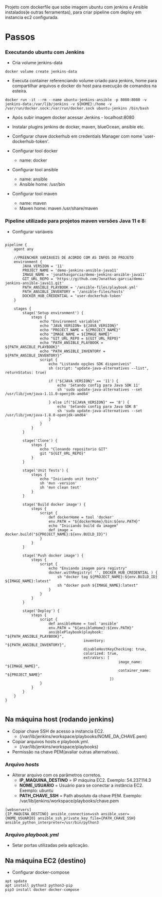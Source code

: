 
Projeto com dockerfile que sobe imagem ubuntu com jenkins e Ansible instalados(e outras ferramentas), para criar pipeline com deploy em instancia ec2 configurada.


# Passos

### Executando ubuntu com Jenkins

- Cria volume jenkins-data

```
docker volume create jenkins-data
```

- Executa container referenciando volume criado para jenkins, home para compartilhar arquivos e docker do host para execução de comandos na esteira.
 
```
docker run -it --rm --name ubuntu-jenkins-ansible -p 8080:8080 -v jenkins-data:/var/lib/jenkins -v ${HOME}:/home -v /var/run/docker.sock:/var/run/docker.sock ubuntu-jenkins /bin/bash
```


- Após subir imagem docker acessar Jenkins - localhost:8080  

- Instalar plugins jenkins de docker, maven, blueOcean, ansible etc.

- Configurar chave dockerhub em credentials Manager com nome 'user-dockerhub-token'.
  
- Configurar tool docker 
	- name: docker

- Configurar tool ansible
	- name: ansible
	- Ansible home: /usr/bin
	
- Configurar tool maven 
	- name: maven
	- Maven home: maven /usr/share/maven

  
### Pipeline utilizado para projetos maven versões Java 11 e 8:

- Configurar variáveis

```

pipeline {
	agent any
	
	//PREENCHER VARIAVEIS DE ACORDO COM AS INFOS DO PROJETO
	environment {
	    JAVA_VERSION = '11'
		PROJECT_NAME = 'demo-jenkins-ansible-java11'
		IMAGE_NAME = 'jonathasgarcia/demo-jenkins-ansible-java11'
		GIT_URL_REPO = 'https://github.com/Jonathas-garcia/demo-jenkins-ansible-java11.git'
		PATH_ANSIBLE_PLAYBOOK = '/ansible-files/playbook.yml'
		PATH_ANSIBLE_INVENTORY = '/ansible-files/hosts'
		DOCKER_HUB_CREDENTIAL = 'user-dockerhub-token'
	}

	stages {
		stage('Setup environment') {
			steps {
				echo "Environment variables"
				echo "JAVA_VERSION= ${JAVA_VERSION}"
				echo "PROJECT_NAME = ${PROJECT_NAME}"
				echo "IMAGE_NAME = ${IMAGE_NAME}"
				echo "GIT_URL_REPO = ${GIT_URL_REPO}"
				echo "PATH_ANSIBLE_PLAYBOOK = ${PATH_ANSIBLE_PLAYBOOK}"
				echo "PATH_ANSIBLE_INVENTORY = ${PATH_ANSIBLE_INVENTORY}"
				script {
					echo "Listando opções SDK disponíveis"
			        sh (script: "update-java-alternatives --list", returnStatus: true) 
        
                    if ("${JAVA_VERSION}" == '11') {
                    	echo 'Setando config para Java SDK 11'
                        sh 'sudo update-java-alternatives --set /usr/lib/jvm/java-1.11.0-openjdk-amd64'
                        
					} else if("${JAVA_VERSION}" == '8') {
                        echo 'Setando config para Java SDK 8'
                       	sh 'sudo update-java-alternatives --set /usr/lib/jvm/java-1.8.0-openjdk-amd64'
                    }
				}
			}
		}
		
		stage('Clone') {
			steps {
				echo "Clonando repositorio GIT"
				git "${GIT_URL_REPO}"
			}
		}

		stage('Unit Tests') {
			steps {
    			echo "Iniciando unit tests"
				sh 'mvn -version'
				sh 'mvn clean test'
			}
		}

		stage('Build docker image') {
			steps {
				script {
					def dockerHome = tool 'docker'
					env.PATH = "${dockerHome}/bin:${env.PATH}"
					echo "Iniciando build da imagem"
					def image = docker.build("${PROJECT_NAME}:${env.BUILD_ID}")
				}
			}
		}

		stage('Push docker image') {
			steps {
				script {
					echo "Enviando imagem para registry"
					docker.withRegistry( '', DOCKER_HUB_CREDENTIAL ) {
						sh "docker tag ${PROJECT_NAME}:${env.BUILD_ID} ${IMAGE_NAME}:latest"
						sh "docker push ${IMAGE_NAME}:latest"
					}
				}
			}
		}
		
		stage('Deploy') {
			steps {
				script {
					def ansibleHome = tool 'ansible'
					env.PATH = "${ansibleHome}:${env.PATH}"
					ansiblePlaybook(playbook: "${PATH_ANSIBLE_PLAYBOOK}",
					                inventory: "${PATH_ANSIBLE_INVENTORY}", 
					                disableHostKeyChecking: true, 
					                colorized: true,
					                extraVars: [
                                        			image_name: "${IMAGE_NAME}",
                                        			container_name: "${PROJECT_NAME}"
                                    			])
				}
			}
		}
	}
}


```

  

## Na máquina host (rodando jenkins)

- Copiar chave SSH de acesso a instancia EC2. 
	- (/var/lib/jenkins/workspace/playbooks/NOME_DA_CHAVE.pem)
- Copiar arquivos hosts e playbook.yml. 
	- (/var/lib/jenkins/workspace/playbooks)
- Permissão na chave PEM(avaliar outras alternativas).


### Arquivo *hosts*
- Alterar arquivo com os parâmetros corretos.
	 - **IP_MAQUINA_DESTINO** = IP máquina EC2. Exemplo: 54.237.114.3
	 - **NOME_USUARIO** = Usuário para se conectar a instância EC2. Exemplo: ubuntu
	 - **PATH_CHAVE_SSH** = Path absoluto da chave PEM. Exemplo: /var/lib/jenkins/workspace/playbooks/chave.pem
```
[webservers]
{IP_MAQUINA_DESTINO} ansible_connection=ssh ansible_user={NOME_USUARIO} ansible_ssh_private_key_file={PATH_CHAVE_SSH} ansible_python_interpreter=/usr/bin/python3
```

### Arquivo *playbook.yml*
  - Setar portas utilizadas pela aplicação.

## Na máquina EC2 (destino)

- Configurar docker-compose 

```
apt update
apt install python3 python3-pip
pip3 install docker docker-compose
```
  
